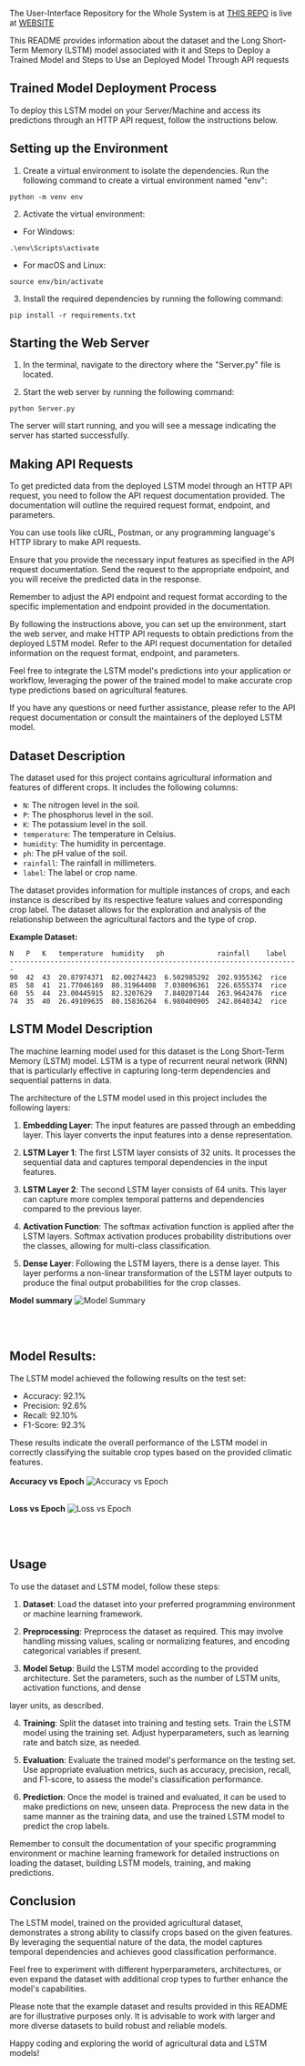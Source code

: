 
The User-Interface Repository for the Whole System is at [THIS REPO](https://github.com/VamshiKrishna-jillela/Crop-Prediction-UI) is live at [WEBSITE](1mc.netlify.app)

This README provides information about the dataset and the Long Short-Term Memory (LSTM) model associated with it and Steps to Deploy a Trained Model and Steps to Use an Deployed Model Through API requests

## Trained Model Deployment Process

To deploy this LSTM model on your Server/Machine and access its predictions through an HTTP API request, follow the instructions below.

## Setting up the Environment

1. Create a virtual environment to isolate the dependencies. Run the following command to create a virtual environment named "env":

```
python -m venv env
```

2. Activate the virtual environment:

- For Windows:
```
.\env\Scripts\activate
```

- For macOS and Linux:
```
source env/bin/activate
```

3. Install the required dependencies by running the following command:

```
pip install -r requirements.txt
```

## Starting the Web Server

1. In the terminal, navigate to the directory where the "Server.py" file is located.

2. Start the web server by running the following command:

```
python Server.py
```

The server will start running, and you will see a message indicating the server has started successfully.

## Making API Requests

To get predicted data from the deployed LSTM model through an HTTP API request, you need to follow the API request documentation provided. The documentation will outline the required request format, endpoint, and parameters.

You can use tools like cURL, Postman, or any programming language's HTTP library to make API requests.

Ensure that you provide the necessary input features as specified in the API request documentation. Send the request to the appropriate endpoint, and you will receive the predicted data in the response.

Remember to adjust the API endpoint and request format according to the specific implementation and endpoint provided in the documentation.

By following the instructions above, you can set up the environment, start the web server, and make HTTP API requests to obtain predictions from the deployed LSTM model. Refer to the API request documentation for detailed information on the request format, endpoint, and parameters.

Feel free to integrate the LSTM model's predictions into your application or workflow, leveraging the power of the trained model to make accurate crop type predictions based on agricultural features.

If you have any questions or need further assistance, please refer to the API request documentation or consult the maintainers of the deployed LSTM model.




## Dataset Description

The dataset used for this project contains agricultural information and features of different crops. It includes the following columns:

- `N`: The nitrogen level in the soil.
- `P`: The phosphorus level in the soil.
- `K`: The potassium level in the soil.
- `temperature`: The temperature in Celsius.
- `humidity`: The humidity in percentage.
- `ph`: The pH value of the soil.
- `rainfall`: The rainfall in millimeters.
- `label`: The label or crop name.

The dataset provides information for multiple instances of crops, and each instance is described by its respective feature values and corresponding crop label. The dataset allows for the exploration and analysis of the relationship between the agricultural factors and the type of crop.

**Example Dataset:**

```
N   P   K   temperature  humidity   ph             rainfall    label
-----------------------------------------------------------------------
90  42  43  20.87974371  82.00274423  6.502985292  202.9355362  rice
85  58  41  21.77046169  80.31964408  7.038096361  226.6555374  rice
60  55  44  23.00445915  82.3207629   7.840207144  263.9642476  rice
74  35  40  26.49109635  80.15836264  6.980400905  242.8640342  rice
```

## LSTM Model Description

The machine learning model used for this dataset is the Long Short-Term Memory (LSTM) model. LSTM is a type of recurrent neural network (RNN) that is particularly effective in capturing long-term dependencies and sequential patterns in data.

The architecture of the LSTM model used in this project includes the following layers:

1. **Embedding Layer**: The input features are passed through an embedding layer. This layer converts the input features into a dense representation.

2. **LSTM Layer 1**: The first LSTM layer consists of 32 units. It processes the sequential data and captures temporal dependencies in the input features.

3. **LSTM Layer 2**: The second LSTM layer consists of 64 units. This layer can capture more complex temporal patterns and dependencies compared to the previous layer.

4. **Activation Function**: The softmax activation function is applied after the LSTM layers. Softmax activation produces probability distributions over the classes, allowing for multi-class classification.

5. **Dense Layer**: Following the LSTM layers, there is a dense layer. This layer performs a non-linear transformation of the LSTM layer outputs to produce the final output probabilities for the crop classes.

 **Model summary**
![Model Summary](https://github.com/VamshiKrishna-jillela/Crop-Prediction-Engine/blob/master/images/Model%20Summary.jpg?raw=true)

<br/>
<br/>


## Model Results:

The LSTM model achieved the following results on the test set:

- Accuracy: 92.1%
- Precision: 92.6%
- Recall: 92.10%
- F1-Score: 92.3%

These results indicate the overall performance of the LSTM model in correctly classifying the suitable crop types based on the provided climatic features.\
<br/>
**Accuracy vs Epoch**
![Accuracy vs Epoch](https://github.com/VamshiKrishna-jillela/Crop-Prediction-Engine/blob/master/images/Accuracy%20vs%20Epoch.jpg?raw=true)
<br/>
<br/>

**Loss vs Epoch**
![Loss vs Epoch](https://github.com/VamshiKrishna-jillela/Crop-Prediction-Engine/blob/master/images/Loss%20vs%20Epoch.jpg?raw=true)




<br/>
<br/>


## Usage

To use the dataset and LSTM model, follow these steps:

1. **Dataset**: Load the dataset into your preferred programming environment or machine learning framework.

2. **Preprocessing**: Preprocess the dataset as required. This may involve handling missing values, scaling or normalizing features, and encoding categorical variables if present.

3. **Model Setup**: Build the LSTM model according to the provided architecture. Set the parameters, such as the number of LSTM units, activation functions, and dense

layer units, as described.

4. **Training**: Split the dataset into training and testing sets. Train the LSTM model using the training set. Adjust hyperparameters, such as learning rate and batch size, as needed.

5. **Evaluation**: Evaluate the trained model's performance on the testing set. Use appropriate evaluation metrics, such as accuracy, precision, recall, and F1-score, to assess the model's classification performance.

6. **Prediction**: Once the model is trained and evaluated, it can be used to make predictions on new, unseen data. Preprocess the new data in the same manner as the training data, and use the trained LSTM model to predict the crop labels.

Remember to consult the documentation of your specific programming environment or machine learning framework for detailed instructions on loading the dataset, building LSTM models, training, and making predictions.

## Conclusion

The LSTM model, trained on the provided agricultural dataset, demonstrates a strong ability to classify crops based on the given features. By leveraging the sequential nature of the data, the model captures temporal dependencies and achieves good classification performance.

Feel free to experiment with different hyperparameters, architectures, or even expand the dataset with additional crop types to further enhance the model's capabilities.

Please note that the example dataset and results provided in this README are for illustrative purposes only. It is advisable to work with larger and more diverse datasets to build robust and reliable models.

Happy coding and exploring the world of agricultural data and LSTM models!
